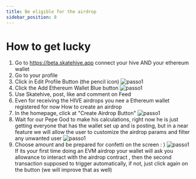 ```yaml
---
title: Be eligible for the airdrop
sidebar_position: 8
---
```

# How to get lucky

1. Go to https://beta.skatehive.app connect your hive AND your ethereum wallet
2. Go to your profile
3. Click in Edit Profile Button (the pencil icon)
![passo1](https://hackmd.io/_uploads/S16BsjPS0.png)
4. Click the Add Ethereum Wallet Blue button
![passo1](https://hackmd.io/_uploads/BkpHoiwHC.png)
5. Use Skatehive, post, like and comment on Feed
6. Even for receiving the HIVE airdrops you nee a Ethereum wallet registered for now
How to create an airdrop
7. In the homepage, click at "Create Airdrop Button"
![passo1](https://hackmd.io/_uploads/ByE8nsvSR.png)
8. Wait for our Pepe God to make his calculations, right now he is just getting everyone that has the wallet set up and is posting, but in a near feature we will allow the user to customize the airdrop params and filter any unwanted user
![passo1](https://hackmd.io/_uploads/HyDm3oDHC.png)
9. Choose amount and be prepared for confetti on the screen : )
![passo1](https://hackmd.io/_uploads/SJA252DHR.png)
If its your first time doing an EVM airdrop your wallet will ask you allowance to interact with the airdrop contract , then the second transaction supposed to trigger automatically, if not, just click again on the button (we will improve that as well)